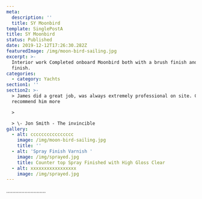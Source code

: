 ```yaml
---
meta:
  description: ''
  title: SY Moonbird
template: SinglePostA
title: SY Moonbird
status: Published
date: 2019-12-12T17:26:30.282Z
featuredImage: /img/moon-bird-sailing.jpg
excerpt: >-
  Interior work Completed onboard Moonbird both with a brush finish and spray
  finish. 
categories:
  - category: Yachts
section1: ''
section2: >-
  > James did a great job, was always extremely professional on site. Couldn't
  recommend him more

  >

  > \- Jon Smith - The invincible
gallery:
  - alt: cccccccccccccccc
    image: /img/moon-bird-sailing.jpg
    title: ''
  - alt: 'Spray Finish Varnish '
    image: /img/sprayed.jpg
    title: Counter top Spray Finished with High Gloss Clear
  - alt: xxxxxxxxxxxxxxxxx
    image: /img/sprayed.jpg
---
```

..........................
